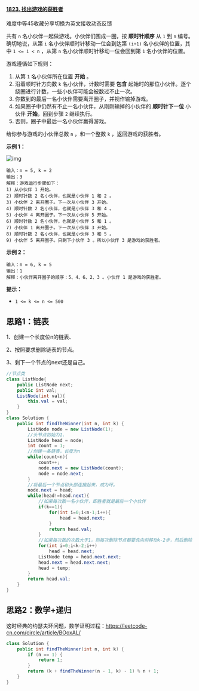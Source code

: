 #### [1823. 找出游戏的获胜者](https://leetcode-cn.com/problems/find-the-winner-of-the-circular-game/)

难度中等45收藏分享切换为英文接收动态反馈

共有 `n` 名小伙伴一起做游戏。小伙伴们围成一圈，按 **顺时针顺序** 从 `1` 到 `n` 编号。确切地说，从第 `i` 名小伙伴顺时针移动一位会到达第 `(i+1)` 名小伙伴的位置，其中 `1 <= i < n` ，从第 `n` 名小伙伴顺时针移动一位会回到第 `1` 名小伙伴的位置。

游戏遵循如下规则：

1. 从第 `1` 名小伙伴所在位置 **开始** 。
2. 沿着顺时针方向数 `k` 名小伙伴，计数时需要 **包含** 起始时的那位小伙伴。逐个绕圈进行计数，一些小伙伴可能会被数过不止一次。
3. 你数到的最后一名小伙伴需要离开圈子，并视作输掉游戏。
4. 如果圈子中仍然有不止一名小伙伴，从刚刚输掉的小伙伴的 **顺时针下一位** 小伙伴 **开始**，回到步骤 `2` 继续执行。
5. 否则，圈子中最后一名小伙伴赢得游戏。

给你参与游戏的小伙伴总数 `n` ，和一个整数 `k` ，返回游戏的获胜者。

 

**示例 1：**

![img](https://assets.leetcode.com/uploads/2021/03/25/ic234-q2-ex11.png)

```
输入：n = 5, k = 2
输出：3
解释：游戏运行步骤如下：
1) 从小伙伴 1 开始。
2) 顺时针数 2 名小伙伴，也就是小伙伴 1 和 2 。
3) 小伙伴 2 离开圈子。下一次从小伙伴 3 开始。
4) 顺时针数 2 名小伙伴，也就是小伙伴 3 和 4 。
5) 小伙伴 4 离开圈子。下一次从小伙伴 5 开始。
6) 顺时针数 2 名小伙伴，也就是小伙伴 5 和 1 。
7) 小伙伴 1 离开圈子。下一次从小伙伴 3 开始。
8) 顺时针数 2 名小伙伴，也就是小伙伴 3 和 5 。
9) 小伙伴 5 离开圈子。只剩下小伙伴 3 。所以小伙伴 3 是游戏的获胜者。
```

**示例 2：**

```
输入：n = 6, k = 5
输出：1
解释：小伙伴离开圈子的顺序：5、4、6、2、3 。小伙伴 1 是游戏的获胜者。
```

 

**提示：**

- `1 <= k <= n <= 500`

## 思路1：链表

1、创建一个长度位n的链表、

2、按照要求删除链表的节点。

3、剩下一个节点的next还是自己。

```java
//节点类
class ListNode{
    public ListNode next;
    public int val;
    ListNode(int val){
        this.val = val;
    }
}
class Solution {
    public int findTheWinner(int n, int k) {
        ListNode node = new ListNode(1);
        //头节点初始为1.
        ListNode head = node;
        int count = 1;
        //创建一条链表，长度为n
        while(count<n){
            count++;
            node.next = new ListNode(count);
            node = node.next;
        }
        //将最后一个节点和头部连接起来，成为环。
        node.next = head;
        while(head!=head.next){
            //如果每次数一名小伙伴，即胜者就是最后一个小伙伴
            if(k==1){
                for(int i=0;i<n-1;i++){
                    head = head.next;
                }
                return head.val;
            }
            //如果每次数的次数大于1，则每次删除节点都要先向前移动k-2步，然后删除
            for(int i=0;i<k-2;i++)
                head = head.next;
            ListNode temp = head.next.next;
            head.next = head.next.next;
            head = temp;
        }
        return head.val;
    }
}
```

## 思路2：数学+递归

这时经典的约瑟夫环问题，数学证明过程：https://leetcode-cn.com/circle/article/BOoxAL/

```java
class Solution {
    public int findTheWinner(int n, int k) {
        if (n == 1) {
            return 1;
        }
        return (k + findTheWinner(n - 1, k) - 1) % n + 1;
    }
}
```